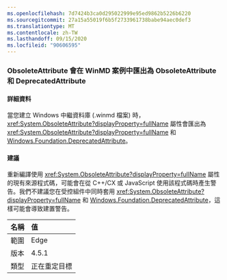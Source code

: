 ```yaml
---
ms.openlocfilehash: 7d7424b3ca0d295022999e95ed9862b5226b6220
ms.sourcegitcommit: 27a15a55019f6b5f2733961738babe94aec0def3
ms.translationtype: MT
ms.contentlocale: zh-TW
ms.lasthandoff: 09/15/2020
ms.locfileid: "90606595"
---
```

### <a name="obsoleteattribute-exports-as-both-obsoleteattribute-and-deprecatedattribute-in-winmd-scenarios"></a>ObsoleteAttribute 會在 WinMD 案例中匯出為 ObsoleteAttribute 和 DeprecatedAttribute

#### <a name="details"></a>詳細資料

當您建立 Windows 中繼資料庫 (.winmd 檔案) 時，<xref:System.ObsoleteAttribute?displayProperty=fullName> 屬性會匯出為 <xref:System.ObsoleteAttribute?displayProperty=fullName> 和 [Windows.Foundation.DeprecatedAttribute](/uwp/api/windows.foundation.metadata.deprecatedattribute)。

#### <a name="suggestion"></a>建議

重新編譯使用 <xref:System.ObsoleteAttribute?displayProperty=fullName> 屬性的現有來源程式碼，可能會在從 C++/CX 或 JavaScript 使用該程式碼時產生警告。我們不建議您在受控組件中同時套用 <xref:System.ObsoleteAttribute?displayProperty=fullName> 和 [Windows.Foundation.DeprecatedAttribute](/uwp/api/windows.foundation.metadata.deprecatedattribute)，這樣可能會導致建置警告。

| 名稱    | 值       |
|:--------|:------------|
| 範圍   | Edge        |
| 版本 | 4.5.1       |
| 類型    | 正在重定目標 |
